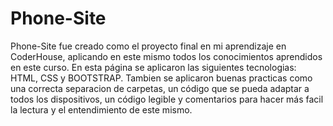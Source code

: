 # Phone-Site

Phone-Site fue creado como el proyecto final en mi aprendizaje en CoderHouse, aplicando en este mismo todos los conocimientos aprendidos en este curso.
En esta página se aplicaron las siguientes tecnologias: HTML, CSS y BOOTSTRAP.
Tambien se aplicaron buenas practicas como una correcta separacion de carpetas, un código que se pueda adaptar a todos los dispositivos, un código legible y comentarios para hacer más facil la lectura y el entendimiento de este mismo.
